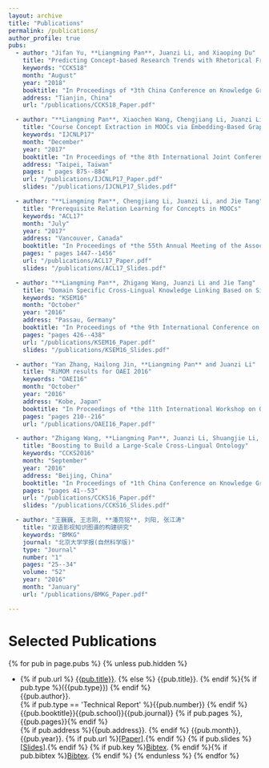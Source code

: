 ```yaml
---
layout: archive
title: "Publications"
permalink: /publications/
author_profile: true
pubs:
  - author: "Jifan Yu, **Liangming Pan**, Juanzi Li, and Xiaoping Du"
    title: "Predicting Concept-based Research Trends with Rhetorical Framing"
    keywords: "CCKS18"
    month: "August"
    year: "2018"
    booktitle: "In Proceedings of *3th China Conference on Knowledge Graph and Semantic Computing* **(CCKS 2018)**"
    address: "Tianjin, China"
    url: "/publications/CCKS18_Paper.pdf"

  - author: "**Liangming Pan**, Xiaochen Wang, Chengjiang Li, Juanzi Li, and Jie Tang"
    title: "Course Concept Extraction in MOOCs via Embedding-Based Graph Propagation"
    keywords: "IJCNLP17"
    month: "December"
    year: "2017"
    booktitle: "In Proceedings of *the 8th International Joint Conference on Natural Language Processing* **(IJCNLP 2017)**"
    address: "Taipei, Taiwan"
    pages: " pages 875--884"
    url: "/publications/IJCNLP17_Paper.pdf"
    slides: "/publications/IJCNLP17_Slides.pdf"

  - author: "**Liangming Pan**, Chengjiang Li, Juanzi Li, and Jie Tang"
    title: "Prerequisite Relation Learning for Concepts in MOOCs"
    keywords: "ACL17"
    month: "July"
    year: "2017"
    address: "Vancouver, Canada"
    booktitle: "In Proceedings of *the 55th Annual Meeting of the Association for Computational Linguistics* **(ACL 2017)**"
    pages: " pages 1447--1456"
    url: "/publications/ACL17_Paper.pdf"
    slides: "/publications/ACL17_Slides.pdf"

  - author: "**Liangming Pan**, Zhigang Wang, Juanzi Li and Jie Tang"
    title: "Domain Specific Cross-Lingual Knowledge Linking Based on Similarity Flooding"
    keywords: "KSEM16"
    month: "October"
    year: "2016"
    address: "Passau, Germany"
    booktitle: "In Proceedings of *the 9th International Conference on Knowledge Science, Engineering and Management* **(KSEM 2016)**"
    pages: "pages 426--438"
    url: "/publications/KSEM16_Paper.pdf"
    slides: "/publications/KSEM16_Slides.pdf"

  - author: "Yan Zhang, Hailong Jin, **Liangming Pan** and Juanzi Li"
    title: "RiMOM results for OAEI 2016"
    keywords: "OAEI16"
    month: "October"
    year: "2016"
    address: "Kobe, Japan"
    booktitle: "In Proceedings of *the 11th International Workshop on Ontology Matching co-located with the 15th International Semantic Web Conference* **(OM@ISWC 2016)**"
    pages: "pages 210--216"
    url: "/publications/OAEI16_Paper.pdf"

  - author: "Zhigang Wang, **Liangming Pan**, Juanzi Li, Shuangjie Li, Mingyang Li and Jie Tang"
    title: "Boosting to Build a Large-Scale Cross-Lingual Ontology"
    keywords: "CCKS2016"
    month: "September"
    year: "2016"
    address: "Beijing, China"
    booktitle: "In Proceedings of *1th China Conference on Knowledge Graph and Semantic Computing* **(CCKS 2016)**"
    pages: "pages 41--53"
    url: "/publications/CCKS16_Paper.pdf"
    slides: "/publications/CCKS16_Slides.pdf"

  - author: "王巍巍, 王志刚, **潘亮铭**, 刘阳, 张江涛"
    title: "双语影视知识图谱的构建研究"
    keywords: "BMKG"
    journal: "北京大学学报(自然科学版)"
    type: "Journal"
    number: "1"
    pages: "25--34"
    volume: "52"
    year: "2016"
    month: "January"
    url: "/publications/BMKG_Paper.pdf"

---
```


<!-- # Publications
<hr>
## Selected Publications -->

Selected Publications
======

{% for pub in page.pubs %}
{% unless pub.hidden %}
  - {% if pub.url %} [{{pub.title}}]({{pub.url}}).
    {% else %} {{pub.title}}.
    {% endif %}{% if pub.type %}({{pub.type}})
    {% endif %}<br>
    {{pub.author}}.<br>
    {% if pub.type == 'Technical Report' %}{{pub.number}}
    {% endif %}{{pub.booktitle}}{{pub.school}}{{pub.journal}}
    {% if pub.pages %},{{pub.pages}}{% endif %}<br>
    {% if pub.address %}{{pub.address}}.
    {% endif %} {{pub.month}}, {{pub.year}}.
    {% if pub.url %}[[Paper]]({{pub.url}}).{% endif %}
    {% if pub.slides %}[[Slides]]({{pub.slides}}).{% endif %}
    {% if pub.key %}[Bibtex](http://groups.csail.mit.edu/commit/bibtex.cgi?key={{pub.key}}).
    {% endif %}{% if pub.bibtex %}[Bibtex]({{pub.bibtex}}).
    {% endif %}
{% endunless %}
{% endfor %}


<!-- ---

{% if author.googlescholar %}
  You can also find my articles on <u><a href="{{author.googlescholar}}">my Google Scholar profile</a>.</u>
{% endif %}

{% include base_path %}

{% for post in site.publications reversed %}
  {% include archive-single.html %}
{% endfor %}

---
layout: page
permalink: /publications/index.html
title: Publications -->
